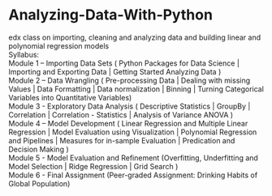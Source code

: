 # Analyzing-Data-With-Python
edx class on importing, cleaning and analyzing data and building linear and polynomial regression models<br>
Syllabus:<br> 
Module 1 – Importing Data Sets ( Python Packages for Data Science | Importing and Exporting Data | Getting Started Analyzing Data ) <br> 
Module 2 – Data Wrangling ( Pre-processing Data | Dealing with missing Values | Data Formatting | Data normalization | Binning | Turning Categorical Variables into Quantitative Variables)<br> 
Module 3 - Exploratory Data Analysis ( Descriptive Statistics | GroupBy | Correlation | Correlation - Statistics | Analysis of Variance ANOVA )<br>
Module 4 – Model Development ( Linear Regression and Multiple Linear Regression | Model Evaluation using Visualization | Polynomial Regression and Pipelines | Measures for in-sample Evaluation | Predication and Decision Making )<br>
Module 5 - Model Evaluation and Refinement (Overfitting, Underfitting and Model Selection | Ridge Regression | Grid Search )<br>
Module 6 - Final Assignment (Peer-graded Assignment: Drinking Habits of Global Population)<br> 

